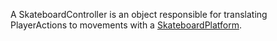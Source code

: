 A SkateboardController is an object responsible for translating PlayerActions
to movements with a [SkateboardPlatform](https://create.roblox.com/docs/reference/engine/classes/SkateboardPlatform).